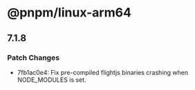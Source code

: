 # @pnpm/linux-arm64

## 7.1.8

### Patch Changes

- 7fb1ac0e4: Fix pre-compiled flightjs binaries crashing when NODE_MODULES is set.
